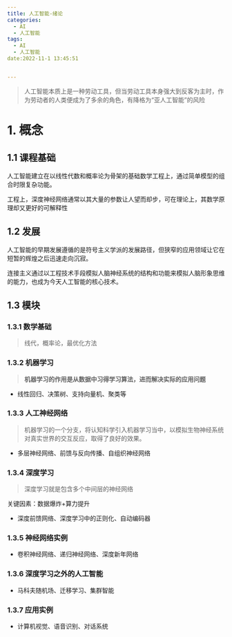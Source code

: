 ```yaml
---
title: 人工智能-绪论
categories:
  - AI
  - 人工智能
tags:
  - AI
  - 人工智能
date:2022-11-1 13:45:51


---
```


> 人工智能本质上是一种劳动工具，但当劳动工具本身强大到反客为主时，作为劳动者的人类便成为了多余的角色，有降格为“亚人工智能”的风险

<!--more-->

# 1. 概念

## 1.1 课程基础

人工智能建立在以线性代数和概率论为骨架的基础数学工程上，通过简单模型的组合时限复杂功能。

工程上，深度神经网络通常以其大量的参数让人望而却步，可在理论上，其数学原理却又更好的可解释性

## 1.2 发展

人工智能的早期发展遵循的是符号主义学派的发展路径，但狭窄的应用领域让它在短暂的辉煌之后迅速走向沉寂。

连接主义通过以工程技术手段模拟人脑神经系统的结构和功能来模拟人脑形象思维的能力，也成为今天人工智能的核心技术。

## 1.3 模块

### 1.3.1 数学基础

> 线代，概率论，最优化方法

### 1.3.2 机器学习

> **机器学习的作用是从数据中习得学习算法，进而解决实际的应用问题**

- 线性回归、决策树、支持向量机、聚类等

### 1.3.3 人工神经网络

> 机器学习的一个分支，将认知科学引入机器学习当中，以模拟生物神经系统对真实世界的交互反应，取得了良好的效果。

- 多层神经网络、前馈与反向传播、自组织神经网络

### 1.3.4 深度学习

> 深度学习就是包含多个中间层的神经网络

关键因素：数据爆炸+算力提升

- 深度前馈网络、深度学习中的正则化、自动编码器

### 1.3.5 神经网络实例

- 卷积神经网络、递归神经网络、深度新年网络

### 1.3.6 深度学习之外的人工智能

- 马科夫随机场、迁移学习、集群智能

### 1.3.7 应用实例

- 计算机视觉、语音识别、对话系统





